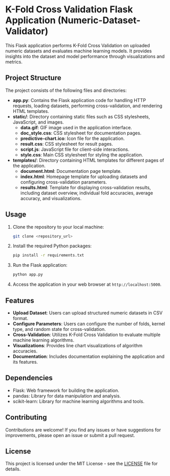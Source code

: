 # K-Fold Cross Validation Flask Application (Numeric-Dataset-Validator)

This Flask application performs K-Fold Cross Validation on uploaded numeric datasets and evaluates machine learning models. It provides insights into the dataset and model performance through visualizations and metrics.

## Project Structure

The project consists of the following files and directories:

- **app.py**: Contains the Flask application code for handling HTTP requests, loading datasets, performing cross-validation, and rendering HTML templates.
- **static/**: Directory containing static files such as CSS stylesheets, JavaScript, and images.
  - **data.gif**: GIF image used in the application interface.
  - **doc_style.css**: CSS stylesheet for documentation pages.
  - **predictive-chart.ico**: Icon file for the application.
  - **result.css**: CSS stylesheet for result pages.
  - **script.js**: JavaScript file for client-side interactions.
  - **style.css**: Main CSS stylesheet for styling the application.
- **templates/**: Directory containing HTML templates for different pages of the application.
  - **document.html**: Documentation page template.
  - **index.html**: Homepage template for uploading datasets and configuring cross-validation parameters.
  - **results.html**: Template for displaying cross-validation results, including dataset overview, individual fold accuracies, average accuracy, and visualizations.

## Usage

1. Clone the repository to your local machine:

    ```bash
    git clone <repository_url>
    ```

2. Install the required Python packages:

    ```bash
    pip install -r requirements.txt
    ```

3. Run the Flask application:

    ```bash
    python app.py
    ```

4. Access the application in your web browser at `http://localhost:5000`.

## Features

- **Upload Dataset**: Users can upload structured numeric datasets in CSV format.
- **Configure Parameters**: Users can configure the number of folds, kernel type, and random state for cross-validation.
- **Cross-Validation**: Utilizes K-Fold Cross Validation to evaluate multiple machine learning algorithms.
- **Visualizations**: Provides line chart visualizations of algorithm accuracies.
- **Documentation**: Includes documentation explaining the application and its features.

## Dependencies

- Flask: Web framework for building the application.
- pandas: Library for data manipulation and analysis.
- scikit-learn: Library for machine learning algorithms and tools.

## Contributing

Contributions are welcome! If you find any issues or have suggestions for improvements, please open an issue or submit a pull request.

## License

This project is licensed under the MIT License - see the [LICENSE](LICENSE) file for details.
